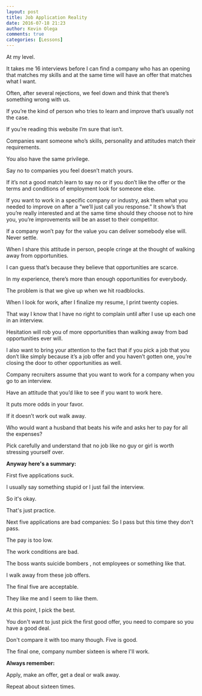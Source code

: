 ```yaml
---
layout: post
title: Job Application Reality
date: 2016-07-18 21:23
author: Kevin Olega
comments: true
categories: [Lessons]
---
```

At my level. 

It takes me 16 interviews before I can find a company who has an opening that matches my skills and at the same time will have an offer that matches what I want.

Often, after several rejections, we feel down and think that there’s something wrong with us.

If you’re the kind of person who tries to learn and improve that’s usually not the case. 

If you’re reading this website I’m sure that isn’t.

Companies want someone who’s skills, personality and attitudes match their requirements. 

You also have the same privilege. 

Say no to companies you feel doesn’t match yours. 

If it’s not a good match learn to say no or if you don’t like the offer or the terms and conditions of employment look for someone else.

If you want to work in a specific company or industry, ask them what you needed to improve on after a “we’ll just call you response.” It show’s that you’re really interested and at the same time should they choose not to hire you, you’re improvements will be an asset to their competitor.

If a company won’t pay for the value you can deliver somebody else will. Never settle.

When I share this attitude in person, people cringe at the thought of walking away from opportunities. 

I can guess that’s because they believe that opportunities are scarce. 

In my experience, there’s more than enough opportunities for everybody. 

The problem is that we give up when we hit roadblocks.

When I look for work, after I finalize my resume, I print twenty copies. 

That way I know that I have no right to complain until after I use up each one in an interview.

Hesitation will rob you of more opportunities than walking away from bad opportunities ever will. 

I also want to bring your attention to the fact that if you pick a job that you don’t like simply because it’s a job offer and you haven’t gotten one, you’re closing the door to other opportunities as well.

Company recruiters assume that you want to work for a company when you go to an interview. 

Have an attitude that you’d like to see if you want to work here. 

It puts more odds in your favor. 

If it doesn’t work out walk away.

Who would want a husband that beats his wife and asks her to pay for all the expenses? 

Pick carefully and understand that no job like no guy or girl is worth stressing yourself over.

**Anyway here's a summary:**

First five applications suck. 

I usually say something stupid or I just fail the interview. 

So it's okay. 

That's just practice.

Next five applications are bad companies: So I pass but this time they don't pass. 

The pay is too low. 

The work conditions are bad. 

The boss wants suicide bombers , not employees or something like that.

I walk away from these job offers.

The final five are acceptable. 

They like me and I seem to like them. 

At this point, I pick the best. 

You don't want to just pick the first good offer, you need to compare so you have a good deal. 

Don't compare it with too many though. Five is good.

The final one, company number sixteen is where I'll work.

**Always remember:**

Apply, make an offer, get a deal or walk away. 

Repeat about sixteen times.

